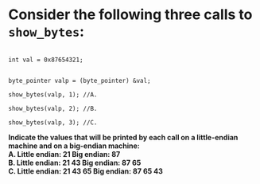 # Consider the following three calls to <code>show_bytes</code>:   
<code>
int val = 0x87654321;   

byte_pointer valp = (byte_pointer) &val;    
show_bytes(valp, 1); //A.  
show_bytes(valp, 2); //B.  
show_bytes(valp, 3); //C.
</code>  

**Indicate the values that will be printed by each call on a little-endian machine and on a big-endian machine:**  
****A. Little endian: 21 Big endian:  87****  
****B. Little endian: 21 43 Big endian: 87 65****  
****C. Little endian: 21 43 65 Big endian: 87 65 43****  
